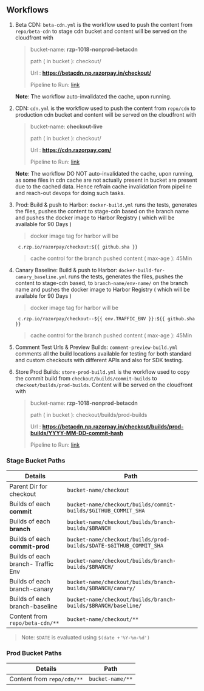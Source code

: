 ## Workflows

1.  Beta CDN: `beta-cdn.yml` is the workflow used to push the content from `repo/beta-cdn` to stage cdn bucket and content will be served on the cloudfront with

    > bucket-name: **rzp-1018-nonprod-betacdn**
    >
    > path ( in bucket ): checkout/
    >
    > Url : **https://betacdn.np.razorpay.in/checkout/**
    >
    > Pipeline to Run: [link](https://deploy.razorpay.com/#/applications/stage-checkout/executions/configure/c0d0f43b-68bb-45ad-8102-3d02c4a65837)

    **Note**: The workflow auto-invalidated the cache, upon running.

2.  CDN: `cdn.yml` is the workflow used to push the content from `repo/cdn` to production cdn bucket and content will be served on the cloudfront with

    > bucket-name: **checkout-live**
    >
    > path ( in bucket ): checkout/
    >
    > Url : **https://cdn.razorpay.com/**
    >
    > Pipeline to Run: [link](https://deploy.razorpay.com/#/applications/prod-checkout/executions/configure/e8d32db1-c61f-4d1b-a614-06f26ef287a1)

    **Note**: The workflow DO NOT auto-invalidated the cache, upon running, as some files in cdn cache are not actually present in bucket are present due to the cached data. Hence refrain cache invalidation from pipeline and reach-out devops for doing such tasks.

3.  Prod: Build & push to Harbor: `docker-build.yml` runs the tests, generates the files, pushes the content to stage-cdn based on the branch name and pushes the docker image to Harbor Registry ( which will be available for 90 Days )

    > docker image tag for harbor will be

         c.rzp.io/razorpay/checkout:${{ github.sha }}

    > cache control for the branch pushed content ( max-age ): 45Min

4.  Canary Baseline: Build & push to Harbor: `docker-build-for-canary_baseline.yml` runs the tests, generates the files, pushes the content to stage-cdn based, to `branch-name/env-name/` on the branch name and pushes the docker image to Harbor Registry ( which will be available for 90 Days )

    > docker image tag for harbor will be

         c.rzp.io/razorpay/checkout--${{ env.TRAFFIC_ENV }}:${{ github.sha }}

    > cache control for the branch pushed content ( max-age ): 45Min

5.  Comment Test Urls & Preview Builds: `comment-preview-build.yml` comments all the build locations available for testing for both standard and custom checkouts with different APIs and also for SDK testing.

6.  Store Prod Builds: `store-prod-build.yml` is the workflow used to copy the commit build from `checkout/builds/commit-builds` to `checkout/builds/prod-builds`. Content will be served on the cloudfront with

    > bucket-name: **rzp-1018-nonprod-betacdn**
    >
    > path ( in bucket ): checkout/builds/prod-builds
    >
    > Url : **https://betacdn.np.razorpay.in/checkout/builds/prod-builds/YYYY-MM-DD-commit-hash**
    >
    > Pipeline to Run: [link](https://deploy.razorpay.com/#/applications/prod-checkout/executions/configure/16d671c6-0286-4c4e-8d86-f5227ab61bd6)

### Stage Bucket Paths

| Details                            | Path                                                               |
| ---------------------------------- | ------------------------------------------------------------------ |
| Parent Dir for checkout            | `bucket-name/checkout`                                             |
| Builds of each **commit**          | `bucket-name/checkout/builds/commit-builds/$GITHUB_COMMIT_SHA`     |
| Builds of each **branch**          | `bucket-name/checkout/builds/branch-builds/$BRANCH`                |
| Builds of each **commit-prod**     | `bucket-name/checkout/builds/prod-builds/$DATE-$GITHUB_COMMIT_SHA` |
| Builds of each branch- Traffic Env | `bucket-name/checkout/builds/branch-builds/$BRANCH/`               |
| Builds of each branch-canary       | `bucket-name/checkout/builds/branch-builds/$BRANCH/canary/`        |
| Builds of each branch-baseline     | `bucket-name/checkout/builds/branch-builds/$BRANCH/baseline/`      |
| Content from `repo/beta-cdn/**`    | `bucket-name/checkout/**`                                          |

> Note: `$DATE` is evaluated using `$(date +'%Y-%m-%d')`

### Prod Bucket Paths

| Details                    | Path             |
| -------------------------- | ---------------- |
| Content from `repo/cdn/**` | `bucket-name/**` |

